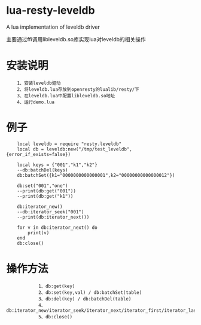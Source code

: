 # lua-resty-leveldb
A lua implementation of leveldb driver

主要通过ffi调用libleveldb.so库实现lua对leveldb的相关操作


# 安装说明

        1、安装leveldb驱动
        2、将leveldb.lua存放到openresty的lualib/resty/下
        3、在leveldb.lua中配置libleveldb.so地址
        4、运行demo.lua

# 例子

        local leveldb = require "resty.leveldb"
        local db = leveldb:new("/tmp/test_leveldb",{error_if_exists=false})

        local keys = {"001","k1","k2"}
        --db:batchDel(keys)
        db:batchSet({k1="0000000000000001",k2="00000000000000012"})

        db:set("001","one")
        --print(db:get("001"))
        --print(db:get("k1"))

        db:iterator_new()
        --db:iterator_seek("001")
        --print(db:iterator_next())

        for v in db:iterator_next() do
            print(v)
        end
        db:close()

# 操作方法

                1、db:get(key)
                2、db:set(key,val) / db:batchSet(table)
                3、db:del(key) / db:batchDel(table)
                4、db:iterator_new/iterator_seek/iterator_next/iterator_first/iterator_last
                5、db:close()
        
